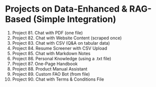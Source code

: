 # Projects on Data-Enhanced & RAG-Based (Simple Integration)

1. Project 81. Chat with PDF (one file)
2. Project 82. Chat with Website Content (scraped once)
3. Project 83. Chat with CSV (Q&A on tabular data)
4. Project 84. Resume Screener with CSV Upload
5. Project 85. Chat with Markdown Notes
6. Project 86. Personal Knowledge (using a .txt file)
7. Project 87. One-Page Handbook
8. Project 88. Product Manual Assistant
9. Project 89. Custom FAO Bot (from file)
10. Project 90. Chat with Terms & Conditions File